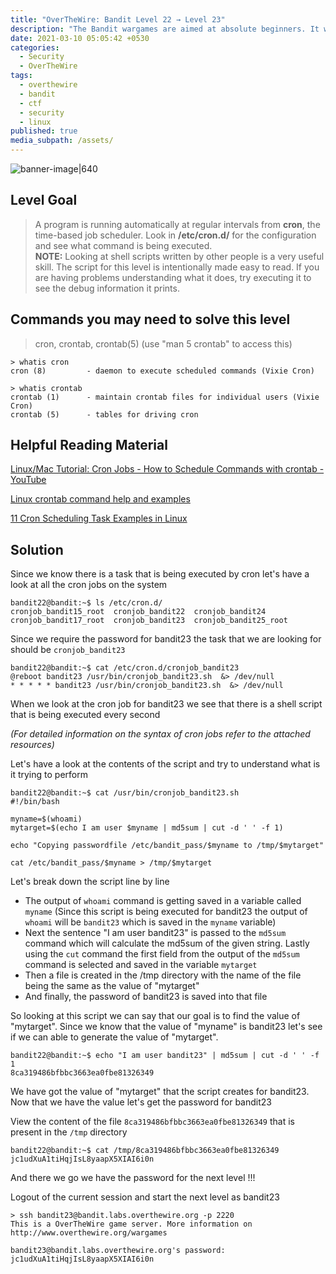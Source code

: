 ```yaml
---
title: "OverTheWire: Bandit Level 22 → Level 23"
description: "The Bandit wargames are aimed at absolute beginners. It will teach the basics needed to be able to play other wargames."
date: 2021-03-10 05:05:42 +0530
categories:
  - Security
  - OverTheWire
tags:
  - overthewire
  - bandit
  - ctf
  - security
  - linux
published: true
media_subpath: /assets/
---
```


![banner-image|640](images/bandit-0/overthewire-banner.png)

## Level Goal

> A program is running automatically at regular intervals from **cron**, the time-based job scheduler. Look in **/etc/cron.d/** for the configuration and see what command is being executed.  
> **NOTE:** Looking at shell scripts written by other people is a very useful skill. The script for this level is intentionally made easy to read. If you are having problems understanding what it does, try executing it to see the debug information it prints.

## Commands you may need to solve this level

> cron, crontab, crontab(5) (use "man 5 crontab" to access this)

```
> whatis cron  
cron (8)         - daemon to execute scheduled commands (Vixie Cron)

> whatis crontab  
crontab (1)      - maintain crontab files for individual users (Vixie Cron)  
crontab (5)      - tables for driving cron
```

## Helpful Reading Material

[Linux/Mac Tutorial: Cron Jobs - How to Schedule Commands with crontab - YouTube](https://www.youtube.com/watch?v=QZJ1drMQz1A)

[Linux crontab command help and examples](https://www.computerhope.com/unix/ucrontab.htm)

[11 Cron Scheduling Task Examples in Linux](https://www.tecmint.com/11-cron-scheduling-task-examples-in-linux/)

## Solution

Since we know there is a task that is being executed by cron let's have a look at all the cron jobs on the system

```
bandit22@bandit:~$ ls /etc/cron.d/  
cronjob_bandit15_root  cronjob_bandit22  cronjob_bandit24  
cronjob_bandit17_root  cronjob_bandit23  cronjob_bandit25_root
```

Since we require the password for bandit23 the task that we are looking for should be `cronjob_bandit23`

```
bandit22@bandit:~$ cat /etc/cron.d/cronjob_bandit23
@reboot bandit23 /usr/bin/cronjob_bandit23.sh  &> /dev/null
* * * * * bandit23 /usr/bin/cronjob_bandit23.sh  &> /dev/null
```

When we look at the cron job for bandit23 we see that there is a shell script that is being executed every second

_(For detailed information on the syntax of cron jobs refer to the attached resources)_

Let's have a look at the contents of the script and try to understand what is it trying to perform

```
bandit22@bandit:~$ cat /usr/bin/cronjob_bandit23.sh
#!/bin/bash

myname=$(whoami)
mytarget=$(echo I am user $myname | md5sum | cut -d ' ' -f 1)

echo "Copying passwordfile /etc/bandit_pass/$myname to /tmp/$mytarget"

cat /etc/bandit_pass/$myname > /tmp/$mytarget
```

Let's break down the script line by line

*   The output of `whoami` command is getting saved in a variable called `myname` (Since this script is being executed for bandit23 the output of `whoami` will be `bandit23` which is saved in the `myname` variable)
*   Next the sentence "I am user bandit23" is passed to the `md5sum` command which will calculate the md5sum of the given string. Lastly using the `cut` command the first field from the output of the `md5sum` command is selected and saved in the variable `mytarget`
*   Then a file is created in the /tmp directory with the name of the file being the same as the value of "mytarget"
*   And finally, the password of bandit23 is saved into that file

So looking at this script we can say that our goal is to find the value of "mytarget". Since we know that the value of "myname" is bandit23 let's see if we can able to generate the value of "mytarget".

```
bandit22@bandit:~$ echo "I am user bandit23" | md5sum | cut -d ' ' -f 1  
8ca319486bfbbc3663ea0fbe81326349
```

We have got the value of "mytarget" that the script creates for bandit23. Now that we have the value let's get the password for bandit23

View the content of the file `8ca319486bfbbc3663ea0fbe81326349` that is present in the `/tmp` directory

```
bandit22@bandit:~$ cat /tmp/8ca319486bfbbc3663ea0fbe81326349  
jc1udXuA1tiHqjIsL8yaapX5XIAI6i0n
```

And there we go we have the password for the next level !!!

Logout of the current session and start the next level as bandit23

```
> ssh bandit23@bandit.labs.overthewire.org -p 2220
This is a OverTheWire game server. More information on http://www.overthewire.org/wargames

bandit23@bandit.labs.overthewire.org's password: jc1udXuA1tiHqjIsL8yaapX5XIAI6i0n
```